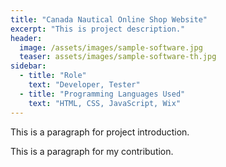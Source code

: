 ```yaml
---
title: "Canada Nautical Online Shop Website"
excerpt: "This is project description."
header:
  image: /assets/images/sample-software.jpg
  teaser: assets/images/sample-software-th.jpg
sidebar:
  - title: "Role"
    text: "Developer, Tester"
  - title: "Programming Languages Used"
    text: "HTML, CSS, JavaScript, Wix"
---
```


This is a paragraph for project introduction.

This is a paragraph for my contribution.
